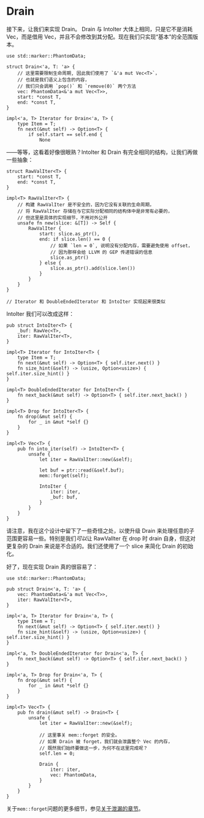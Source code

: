 # Drain

接下来，让我们来实现 Drain。 Drain 与 IntoIter 大体上相同，只是它不是消耗 Vec，而是借用 Vec，并且不会修改到其分配。现在我们只实现“基本”的全范围版本。

<!-- ignore: simplified code -->
```rust,ignore
use std::marker::PhantomData;

struct Drain<'a, T: 'a> {
    // 这里需要限制生命周期, 因此我们使用了 `&'a mut Vec<T>`，
    // 也就是我们语义上包含的内容，
    // 我们只会调用 `pop()` 和 `remove(0)` 两个方法
    vec: PhantomData<&'a mut Vec<T>>,
    start: *const T,
    end: *const T,
}

impl<'a, T> Iterator for Drain<'a, T> {
    type Item = T;
    fn next(&mut self) -> Option<T> {
        if self.start == self.end {
            None
```

——等等，这看着好像很眼熟？IntoIter 和 Drain 有完全相同的结构，让我们再做一些抽象：

<!-- ignore: simplified code -->
```rust,ignore
struct RawValIter<T> {
    start: *const T,
    end: *const T,
}

impl<T> RawValIter<T> {
    // 构建 RawValIter 是不安全的，因为它没有关联的生命周期，
    // 将 RawValIter 存储在与它实际分配相同的结构体中是非常有必要的，
    // 但这里是具体的实现细节，不用对外公开
    unsafe fn new(slice: &[T]) -> Self {
        RawValIter {
            start: slice.as_ptr(),
            end: if slice.len() == 0 {
                // 如果 `len = 0`, 说明没有分配内存，需要避免使用 offset，
                // 因为那样会给 LLVM 的 GEP 传递错误的信息
                slice.as_ptr()
            } else {
                slice.as_ptr().add(slice.len())
            }
        }
    }
}

// Iterator 和 DoubleEndedIterator 和 IntoIter 实现起来很类似
```

IntoIter 我们可以改成这样：

<!-- ignore: simplified code -->
```rust,ignore
pub struct IntoIter<T> {
    _buf: RawVec<T>,
    iter: RawValIter<T>,
}

impl<T> Iterator for IntoIter<T> {
    type Item = T;
    fn next(&mut self) -> Option<T> { self.iter.next() }
    fn size_hint(&self) -> (usize, Option<usize>) { self.iter.size_hint() }
}

impl<T> DoubleEndedIterator for IntoIter<T> {
    fn next_back(&mut self) -> Option<T> { self.iter.next_back() }
}

impl<T> Drop for IntoIter<T> {
    fn drop(&mut self) {
        for _ in &mut *self {}
    }
}

impl<T> Vec<T> {
    pub fn into_iter(self) -> IntoIter<T> {
        unsafe {
            let iter = RawValIter::new(&self);

            let buf = ptr::read(&self.buf);
            mem::forget(self);

            IntoIter {
                iter: iter,
                _buf: buf,
            }
        }
    }
}
```

请注意，我在这个设计中留下了一些奇怪之处，以使升级 Drain 来处理任意的子范围更容易一些。特别是我们*可以*让 RawValIter 在 drop 时 drain 自身，但这对更复杂的 Drain 来说是不合适的。我们还使用了一个 slice 来简化 Drain 的初始化。

好了，现在实现 Drain 真的很容易了：

<!-- ignore: simplified code -->
```rust,ignore
use std::marker::PhantomData;

pub struct Drain<'a, T: 'a> {
    vec: PhantomData<&'a mut Vec<T>>,
    iter: RawValIter<T>,
}

impl<'a, T> Iterator for Drain<'a, T> {
    type Item = T;
    fn next(&mut self) -> Option<T> { self.iter.next() }
    fn size_hint(&self) -> (usize, Option<usize>) { self.iter.size_hint() }
}

impl<'a, T> DoubleEndedIterator for Drain<'a, T> {
    fn next_back(&mut self) -> Option<T> { self.iter.next_back() }
}

impl<'a, T> Drop for Drain<'a, T> {
    fn drop(&mut self) {
        for _ in &mut *self {}
    }
}

impl<T> Vec<T> {
    pub fn drain(&mut self) -> Drain<T> {
        unsafe {
            let iter = RawValIter::new(&self);

            // 这里事关 mem::forget 的安全。
            // 如果 Drain 被 forget，我们就会泄露整个 Vec 的内存，
            // 既然我们始终要做这一步，为何不在这里完成呢？
            self.len = 0;

            Drain {
                iter: iter,
                vec: PhantomData,
            }
        }
    }
}
```

关于`mem::forget`问题的更多细节，参见[关于泄漏的章节][leaks]。

[leaks]: ../leaking.html

